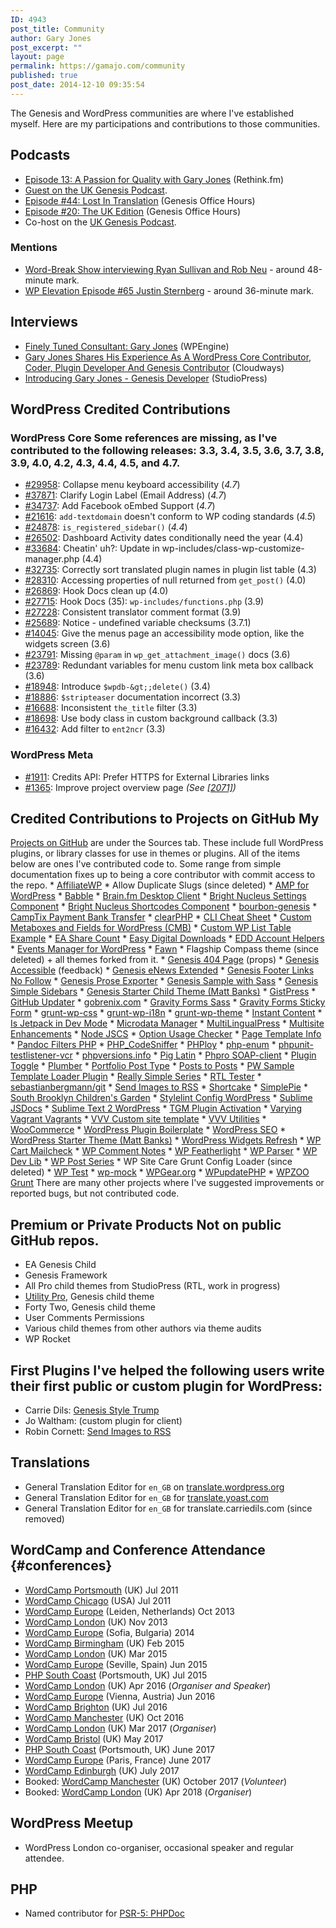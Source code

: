 ```yaml
---
ID: 4943
post_title: Community
author: Gary Jones
post_excerpt: ""
layout: page
permalink: https://gamajo.com/community
published: true
post_date: 2014-12-10 09:35:54
---
```

The Genesis and WordPress communities are where I've established myself. Here are my participations and contributions to those communities.

## Podcasts

*   [Episode 13: A Passion for Quality with Gary Jones][1] (Rethink.fm)
*   [Guest on the UK Genesis Podcast][2].
*   [Episode #44: Lost In Translation][3] (Genesis Office Hours)
*   [Episode #20: The UK Edition][4] (Genesis Office Hours)
*   Co-host on the [UK Genesis Podcast][5].

### Mentions

*   [Word-Break Show interviewing Ryan Sullivan and Rob Neu][6] - around 48-minute mark.
*   [WP Elevation Episode #65 Justin Sternberg][7] - around 36-minute mark.

## Interviews

*   [Finely Tuned Consultant: Gary Jones][8] (WPEngine)
*   [Gary Jones Shares His Experience As A WordPress Core Contributor, Coder, Plugin Developer And Genesis Contributor][9] (Cloudways)
*   [Introducing Gary Jones - Genesis Developer][10] (StudioPress)

## WordPress Credited Contributions

### WordPress Core Some references are missing, as I've contributed to the following releases: 3.3, 3.4, 3.5, 3.6, 3.7, 3.8, 3.9, 4.0, 4.2, 4.3, 4.4, 4.5, and 4.7.

*   [#29958][11]: Collapse menu keyboard accessibility (*4\.7*)
*   [#37871][12]: Clarify Login Label (Email Address) (*4\.7*)
*   [#34737][13]: Add Facebook oEmbed Support (*4\.7*)
*   [#21616][14]: `add-textdomain` doesn't conform to WP coding standards (*4\.5*)
*   [#24878][15]: `is_registered_sidebar()` (*4\.4*)
*   [#26502][16]: Dashboard Activity dates conditionally need the year (4.4)
*   [#33684][17]: Cheatin' uh?: Update in wp-includes/class-wp-customize-manager.php (4.4)
*   [#32735][18]: Correctly sort translated plugin names in plugin list table (4.3)
*   [#28310][19]: Accessing properties of null returned from `get_post()` (4.0)
*   [#26869][20]: Hook Docs clean up (4.0)
*   [#27715][21]: Hook Docs (35): `wp-includes/functions.php` (3.9)
*   [#27228][22]: Consistent translator comment format (3.9)
*   [#25689][23]: Notice - undefined variable checksums (3.7.1)
*   [#14045][24]: Give the menus page an accessibility mode option, like the widgets screen (3.6)
*   [#23791][25]: Missing `@param` in `wp_get_attachment_image()` docs (3.6)
*   [#23789][26]: Redundant variables for menu custom link meta box callback (3.6)
*   [#18948][27]: Introduce `$wpdb-&gt;;delete()` (3.4)
*   [#18886][28]: `$stripteaser` documentation incorrect (3.3)
*   [#16688][29]: Inconsistent `the_title` filter (3.3)
*   [#18698][30]: Use body class in custom background callback (3.3)
*   [#16432][31]: Add filter to `ent2ncr` (3.3)

### WordPress Meta

*   [#1911][32]: Credits API: Prefer HTTPS for External Libraries links
*   [#1365][33]: Improve project overview page *(See [[2071]][34])*

## Credited Contributions to Projects on GitHub My

[Projects on GitHub][35] are under the Sources tab. These include full WordPress plugins, or library classes for use in themes or plugins. All of the items below are ones I've contributed code to. Some range from simple documentation fixes up to being a core contributor with commit access to the repo. * [AffiliateWP][36] * Allow Duplicate Slugs (since deleted) * [AMP for WordPress][37] * [Babble][38] * [Brain.fm Desktop Client][39] * [Bright Nucleus Settings Component][40] * [Bright Nucleus Shortcodes Component][41] * [bourbon-genesis][42] * [CampTix Payment Bank Transfer][43] * [clearPHP][44] * [CLI Cheat Sheet][45] * [Custom Metaboxes and Fields for WordPress (CMB)][46] * [Custom WP List Table Example][47] * [EA Share Count][48] * [Easy Digital Downloads][49] * [EDD Account Helpers][50] * [Events Manager for WordPress][51] * [Fawn][52] * Flagship Compass theme (since deleted) + all themes forked from it. * [Genesis 404 Page][53] (props) * [Genesis Accessible][54] (feedback) * [Genesis eNews Extended][55] * [Genesis Footer Links No Follow][56] * [Genesis Prose Exporter][57] * [Genesis Sample with Sass][58] * [Genesis Simple Sidebars][59] * [Genesis Starter Child Theme (Matt Banks)][60] * [GistPress][61] * [GitHub Updater][62] * [gobrenix.com][63] * [Gravity Forms Sass][64] * [Gravity Forms Sticky Form][65] * [grunt-wp-css][66] * [grunt-wp-i18n][67] * [grunt-wp-theme][68] * [Instant Content][69] * [Is Jetpack in Dev Mode][70] * [Microdata Manager][71] * [MultiLingualPress][72] * [Multisite Enhancements][73] * [Node JSCS][74] * [Option Usage Checker][75] * [Page Template Info][76] * [Pandoc Filters PHP][77] * [PHP_CodeSniffer][78] * [PHPloy][79] * [php-enum][80] * [phpunit-testlistener-vcr][81] * [phpversions.info][82] * [Pig Latin][83] * [Phpro SOAP-client][84] * [Plugin Toggle][85] * [Plumber][86] * [Portfolio Post Type][87] * [Posts to Posts][88] * [PW Sample Template Loader Plugin][89] * [Really Simple Series][90] * [RTL Tester][91] * [sebastianbergmann/git][92] * [Send Images to RSS][93] * [Shortcake][94] * [SimplePie][95] * [South Brooklyn Children's Garden][96] * [Stylelint Config WordPress][97] * [Sublime JSDocs][98] * [Sublime Text 2 WordPress][99] * [TGM Plugin Activation][100] * [Varying Vagrant Vagrants][101] * [VVV Custom site template][102] * [VVV Utilities][103] * [WooCommerce][104] * [WordPress Plugin Boilerplate][105] * [WordPress SEO][106] * [WordPress Starter Theme (Matt Banks)][107] * [WordPress Widgets Refresh][108] * [WP Cart Mailcheck][109] * [WP Comment Notes][110] * [WP Featherlight][111] * [WP Parser][112] * [WP Dev Lib][113] * [WP Post Series][114] * WP Site Care Grunt Config Loader (since deleted) * [WP Test][115] * [wp-mock][116] * [WPGear.org][117] * [WPupdatePHP][118] * [WPZOO Grunt][119] There are many other projects where I've suggested improvements or reported bugs, but not contributed code.

## Premium or Private Products Not on public GitHub repos.

*   EA Genesis Child
*   Genesis Framework
*   All Pro child themes from StudioPress (RTL, work in progress)
*   [Utility Pro][120], Genesis child theme
*   Forty Two, Genesis child theme
*   User Comments Permissions
*   Various child themes from other authors via theme audits
*   WP Rocket

## First Plugins I've helped the following users write their first public or custom plugin for WordPress:

*   Carrie Dils: [Genesis Style Trump][121]
*   Jo Waltham: (custom plugin for client)
*   Robin Cornett: [Send Images to RSS][93]

## Translations

*   General Translation Editor for `en_GB` on [translate.wordpress.org][122]</a>
*   General Translation Editor for `en_GB` for [translate.yoast.com][123]
*   General Translation Editor for `en_GB` for translate.carriedils.com (since removed)

## WordCamp and Conference Attendance {#conferences}

*   [WordCamp Portsmouth][124] (UK) Jul 2011
*   [WordCamp Chicago][125] (USA) Jul 2011
*   [WordCamp Europe][126] (Leiden, Netherlands) Oct 2013
*   [WordCamp London][127] (UK) Nov 2013
*   [WordCamp Europe][128] (Sofia, Bulgaria) 2014
*   [WordCamp Birmingham][129] (UK) Feb 2015
*   [WordCamp London][130] (UK) Mar 2015
*   [WordCamp Europe][131] (Seville, Spain) Jun 2015
*   [PHP South Coast][132] (Portsmouth, UK) Jul 2015
*   [WordCamp London][133] (UK) Apr 2016 (*Organiser and Speaker*)
*   [WordCamp Europe][134] (Vienna, Austria) Jun 2016
*   [WordCamp Brighton][135] (UK) Jul 2016
*   [WordCamp Manchester][136] (UK) Oct 2016
*   [WordCamp London][137] (UK) Mar 2017 (*Organiser*)
*   [WordCamp Bristol][138] (UK) May 2017
*   [PHP South Coast][139] (Portsmouth, UK) June 2017
*   [WordCamp Europe][140] (Paris, France) June 2017
*   [WordCamp Edinburgh][141] (UK) July 2017
*   Booked: [WordCamp Manchester][142] (UK) October 2017 (*Volunteer*)
*   Booked: [WordCamp London][143] (UK) Apr 2018 (*Organiser*)

## WordPress Meetup

*   WordPress London co-organiser, occasional speaker and regular attendee.

## PHP

*   Named contributor for [PSR-5: PHPDoc][144]</a>

 [1]: https://rethink.fm/podcast/episode-13-passion-quality-gary-jones/
 [2]: https://ukgenesis.co.uk/podcasts/gary-jones-episode-22
 [3]: https://officehours.fm/podcast/44-2/
 [4]: https://officehours.fm/podcast/20-2/
 [5]: https://ukgenesis.co.uk/podcasts
 [6]: http://word-break.com/episode/episode-05-with-ryan-sullivan-and-rob-neu/
 [7]: https://www.wpelevation.com/2015/01/episode-65-justin-sternberg/
 [8]: https://wpengine.com/blog/gary-jones/
 [9]: https://www.cloudways.com/blog/gary-jones-interview/
 [10]: https://www.studiopress.com/gary-jones-genesis-developer/
 [11]: https://core.trac.wordpress.org/ticket/29958
 [12]: https://core.trac.wordpress.org/ticket/37871
 [13]: https://core.trac.wordpress.org/ticket/34737
 [14]: https://core.trac.wordpress.org/ticket/21616
 [15]: https://core.trac.wordpress.org/ticket/24878
 [16]: https://core.trac.wordpress.org/ticket/26502
 [17]: https://core.trac.wordpress.org/ticket/33684
 [18]: https://core.trac.wordpress.org/ticket/32735
 [19]: https://core.trac.wordpress.org/ticket/28310
 [20]: https://core.trac.wordpress.org/ticket/26869
 [21]: https://core.trac.wordpress.org/ticket/27715
 [22]: https://core.trac.wordpress.org/ticket/27228
 [23]: https://core.trac.wordpress.org/ticket/25689
 [24]: https://core.trac.wordpress.org/ticket/14045
 [25]: https://core.trac.wordpress.org/ticket/23791
 [26]: https://core.trac.wordpress.org/ticket/23789
 [27]: https://core.trac.wordpress.org/ticket/18948
 [28]: https://core.trac.wordpress.org/ticket/18886
 [29]: https://core.trac.wordpress.org/ticket/16688
 [30]: https://core.trac.wordpress.org/ticket/18698
 [31]: https://core.trac.wordpress.org/ticket/16432
 [32]: https://meta.trac.wordpress.org/ticket/1911
 [33]: https://meta.trac.wordpress.org/ticket/1365
 [34]: https://meta.trac.wordpress.org/changeset/2071
 [35]: https://github.com/GaryJones?tab=repositories
 [36]: https://github.com/affiliatewp/AffiliateWP
 [37]: https://github.com/Automattic/amp-wp
 [38]: https://github.com/Automattic/babble
 [39]: https://github.com/Dinius/Brain.fm-Desktop-Client
 [40]: https://github.com/brightnucleus/settings
 [41]: https://github.com/brightnucleus/shortcodes
 [42]: https://github.com/JohnLauber/bourbon-genesis
 [43]: https://github.com/metarheinmain/camptix-payment-banktransfer
 [44]: https://github.com/dseguy/clearPHP
 [45]: https://github.com/WebDevStudios/CLI-Cheat-Sheet
 [46]: https://github.com/WebDevStudios/Custom-Metaboxes-and-Fields-for-WordPress
 [47]: https://github.com/Veraxus/wp-list-table-example/
 [48]: https://github.com/jaredatch/EA-Share-Count
 [49]: https://github.com/easydigitaldownloads/Easy-Digital-Downloads
 [50]: https://github.com/devinsays/edd-account-helpers
 [51]: https://github.com/forsitemedia/events-manager-for-wp
 [52]: https://github.com/josephfusco/fawn
 [53]: https://github.com/billerickson/Genesis-404-Page
 [54]: https://github.com/RRWD/genesis-accessible
 [55]: https://github.com/kraftbj/genesis-enews-extended
 [56]: https://github.com/mikejhale/genesis-footer-links-nofollow
 [57]: https://github.com/defries/Genesis-Prose-Exporter
 [58]: https://github.com/gregrickaby/genesis-sample
 [59]: https://github.com/copyblogger/genesis-simple-sidebars
 [60]: https://github.com/mattbanks/Genesis-Starter-Child-Theme
 [61]: https://github.com/bradyvercher/gistpress
 [62]: https://github.com/afragen/github-updater
 [63]: https://github.com/gobrenix/gobrenix.com
 [64]: https://github.com/thatryan/gravity-forms-sass
 [65]: https://github.com/13pixlar/gravity-forms-sticky-form
 [66]: https://github.com/cedaro/grunt-wp-css
 [67]: https://github.com/cedaro/grunt-wp-i18n
 [68]: https://github.com/10up/grunt-wp-theme
 [69]: https://github.com/devinsays/instant-content
 [70]: https://github.com/kraftbj/is-jetpack-in-dev-mode
 [71]: https://github.com/bradpotter/microdata-manager
 [72]: https://github.com/inpsyde/MultilingualPress
 [73]: https://github.com/bueltge/wordpress-multisite-enhancements
 [74]: https://github.com/jscs-dev/node-jscs
 [75]: https://github.com/xwp/wp-option-usage-checker
 [76]: https://github.com/tommcfarlin/page-template-info
 [77]: https://github.com/Vinai/pandocfilters-php
 [78]: https://github.com/squizlabs/PHP_CodeSniffer
 [79]: https://github.com/banago/PHPloy
 [80]: https://github.com/marc-mabe/php-enum
 [81]: https://github.com/php-vcr/phpunit-testlistener-vcr
 [82]: https://github.com/phpversions/phpversions.info
 [83]: https://github.com/nb/wordpress-piglatin
 [84]: https://github.com/phpro/soap-client
 [85]: https://github.com/cedaro/plugin-toggle
 [86]: https://github.com/jamonserrano/plumber-sass
 [87]: https://github.com/devinsays/portfolio-post-type
 [88]: https://github.com/scribu/wp-posts-to-posts
 [89]: https://github.com/pippinsplugins/pw-sample-template-loader-plugin
 [90]: https://github.com/krogsgard/really-simple-series
 [91]: https://github.com/yoavf/RTL-Tester
 [92]: https://github.com/sebastianbergmann/git
 [93]: https://github.com/robincornett/send-images-rss
 [94]: https://github.com/wp-shortcake/shortcake/
 [95]: https://github.com/simplepie/simplepie
 [96]: https://github.com/michaeldfoley/sbcg
 [97]: https://github.com/WordPress-Coding-Standards/stylelint-config-wordpress
 [98]: https://github.com/spadgos/sublime-jsdocs
 [99]: https://github.com/purplefish32/sublime-text-2-wordpress
 [100]: https://github.com/TGMPA/TGM-Plugin-Activation
 [101]: https://github.com/Varying-Vagrant-Vagrants/VVV
 [102]: https://github.com/Varying-Vagrant-Vagrants/custom-site-template
 [103]: https://github.com/Varying-Vagrant-Vagrants/vvv-utilities
 [104]: https://github.com/woocommerce/woocommerce
 [105]: https://github.com/DevinVinson/WordPress-Plugin-Boilerplate
 [106]: https://github.com/Yoast/wordpress-seo
 [107]: https://github.com/mattbanks/WordPress-Starter-Theme
 [108]: https://github.com/WebDevStudios/WordPress-Widgets-Refresh
 [109]: https://github.com/leewillis77/e-commerce-mailcheck
 [110]: https://github.com/norcross/wp-comment-notes
 [111]: https://github.com/wpsitecare/wp-featherlight
 [112]: https://github.com/WordPress/phpdoc-parser
 [113]: https://github.com/xwp/wp-dev-lib
 [114]: https://github.com/mikejolley/wp-post-series
 [115]: https://github.com/poststatus/wptest
 [116]: https://github.com/10up/wp_mock
 [117]: https://github.com/wecodemore/WordPress-Gear
 [118]: https://github.com/WPupdatePHP/wp-update-php
 [119]: https://github.com/WPZOO/grunt
 [120]: https://gmj.to/utilitypro
 [121]: https://wordpress.org/plugins/genesis-style-trump/
 [122]: https://translate.wordpress.org/locale/en-gb
 [123]: https://translate.yoast.com/gp/languages/en-gb/
 [124]: https://2011.portsmouth.wordcampuk.org/
 [125]: https://2011.chicago.wordcamp.org/
 [126]: https://2013.europe.wordcamp.org/
 [127]: https://2013.london.wordcamp.org/
 [128]: https://2014.europe.wordcamp.org/
 [129]: https://2015.birminghamuk.wordcamp.org/
 [130]: https://2015.london.wordcamp.org/
 [131]: https://2015.europe.wordcamp.org/
 [132]: https://2015.phpsouthcoast.co.uk/
 [133]: https://2016.london.wordcamp.org/
 [134]: https://2016.europe.wordcamp.org/
 [135]: https://2016.brighton.wordcamp.org/
 [136]: https://2016.manchester.wordcamp.org/
 [137]: https://2017.london.wordcamp.org/
 [138]: https://2017.bristol.wordcamp.org/
 [139]: https://2017.phpsouthcoast.co.uk/
 [140]: https://2017.europe.wordcamp.org/
 [141]: https://2017.edinburgh.wordcamp.org/
 [142]: https://2017.manchester.wordcamp.org/
 [143]: https://2018.london.wordcamp.org/
 [144]: https://github.com/php-fig/fig-standards/blob/master/proposed/phpdoc.md